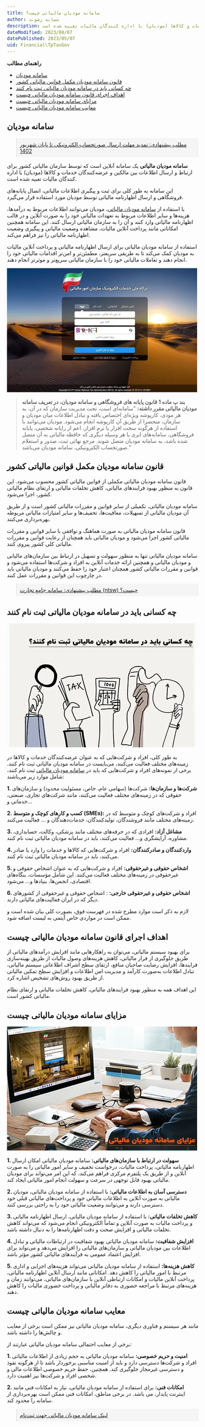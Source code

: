 ```yaml
---
title: سامانه مودیان مالیاتی چیست؟
author: سمانه رشوند  
description: سامانه مودیان مالیاتی  یک سامانه آنلاین است که توسط سازمان مالیاتی کشور برای ارتباط و ارسال اطلاعات بین مالکین و عرضه‌کنندگان خدمات و کالاها (مودیان) با اداره کنندگان مالیات تعبیه شده است.
dateModified: 2023/08/07
datePublished: 2023/05/07
uid: Financial\TpTaxGov
---
```

**راهنمای مطالب**
- [سامانه مودیان](#سامانه-مودیان)
- [قانون سامانه مودیان مکمل قوانین مالیاتی کشور](#قانون-سامانه-مودیان-مکمل-قوانین-مالیاتی-کشور)
- [چه کسانی باید در سامانه مودیان مالیاتی ثبت نام کنند](#چه-کسانی-باید-در-سامانه-مودیان-مالیاتی-ثبت-نام-کنند)
- [اهداف اجرای قانون سامانه مودیان مالیاتی چیست](#اهداف-اجرای-قانون-سامانه-مودیان-مالیاتی-چیست)
- [مزایای سامانه مودیان مالیاتی چیست](#مزایای-سامانه-مودیان-مالیاتی-چیست)
- [معایب سامانه مودیان مالیاتی چیست](#معایب-سامانه-مودیان-مالیاتی-چیست)


## سامانه مودیان

<blockquote style="background-color:#f5f5f5; padding:0.5rem">
<a href="https://www.hooshkar.com/Wiki/Financial/TaxPayersSystemUpdate" target="_blank">مطلب پیشنهادی: تمدید مهلت ارسال صورتحساب الکترونیکی تا پایان شهریور 1402
</a></blockquote>

**سامانه مودیان مالیاتی** یک سامانه آنلاین است که توسط سازمان مالیاتی کشور برای ارتباط و ارسال اطلاعات بین مالکین و عرضه‌کنندگان خدمات و کالاها (مودیان) با اداره کنندگان مالیات تعبیه شده است. 

این سامانه به طور کلی برای ثبت و پیگیری اطلاعات مالیاتی، اتصال پایانه‌های فروشگاهی و ارسال اظهارنامه مالیاتی توسط مودیان مورد استفاده قرار می‌گیرد.


با استفاده از <a href="https://my.tax.gov.ir/?url_back=https://tp.tax.gov.ir" target="_blank">سامانه مودیان مالیاتی</a>، مودیان می‌توانند اطلاعات مربوط به درآمدها، هزینه‌ها و سایر اطلاعات مربوط به تعهدات مالیاتی خود را به صورت آنلاین و در قالب اظهارنامه مالیاتی وارد کنند و آن را به سازمان مالیاتی ارسال کنند. این سامانه همچنین امکاناتی مانند پرداخت آنلاین مالیات، مشاهده وضعیت مالیاتی و پیگیری وضعیت اظهارنامه مالیاتی را نیز فراهم می‌کند.

استفاده از سامانه مودیان مالیاتی برای ارسال اظهارنامه مالیاتی و پرداخت آنلاین مالیات به مودیان کمک می‌کند تا به طریقی سریعتر، مطمئن‌تر و امن‌تر اقدامات مالیاتی خود را انجام دهند و تعاملات مالیاتی خود را با سازمان مالیاتی سریع‌تر و موثرتر انجام دهند.

![سامانه مودیان مالیاتی چیست؟](./Images/TpTaxGov-01.webp)


 >  **بند پ ماده 1 قانون پایانه های فروشگاهی و سامانه مودیان، در تعریف سامانه مودیان مالیاتی مقرر داشته:** "سامانه‌ای است، تحت مدیریت سازمان که در آن، به هر مودی، کارپوشه ویژه‌ای اختصاص یافته و تبادل اطلاعات میان مودیان و سازمان، منحصرا از طریق آن کارپوشه انجام می‌شود. مودیان می‌توانند با استفاده از هرگونه سخت افزار یا نرم افزار، اعم از رایانه شخصی، پایانه فروشگاهی، سامانه‌های ابری یا هر وسیله دیگری که حافظه مالیاتی به آن متصل شده باشد، به سامانه مودیان متصل شوند. مرجع نهائی ثبت، صدور و استعلام صورتحساب الکترونیکی، سامانه مودیان می‌باشد."

## قانون سامانه مودیان مکمل قوانین مالیاتی کشور

قانون سامانه مودیان مالیاتی مکملی از قوانین مالیاتی کشور محسوب می‌شود. این قانون به منظور بهبود فرایندهای مالیاتی، کاهش تخلفات مالیاتی و ارتقای نظام مالیاتی کشور، اجرا می‌شود. 

سامانه مودیان مالیاتی، تکمیلی از سایر قوانین و مقررات مالیاتی کشور است و از طریق آن مودیان مالیاتی از تسهیلات، معافیت‌ها، تخفیف‌ها و سایر امتیازات مالیاتی مربوطه بهره‌برداری می‌کنند.

قانون سامانه مودیان مالیاتی به صورت هماهنگ و توافقی با سایر قوانین و مقررات مالیاتی کشور اجرا می‌شود و مودیان مالیاتی باید همچنان از رعایت قوانین و مقررات مالیاتی کلی کشور پیروی کنند. 

سامانه مودیان مالیاتی تنها به منظور سهولت و تسهیل در ارتباط بین سازمان‌های مالیاتی و مودیان مالیاتی و همچنین ارائه خدمات آنلاین به افراد و شرکت‌ها استفاده می‌شود و قوانین و مقررات مالیاتی کشور همچنان اعتبار خود را حفظ می‌کنند و مودیان مالیاتی باید در چارچوب این قوانین و مقررات عمل کنند.

<blockquote style="background-color:#f5f5f5; padding:0.5rem">
<a href="https://www.hooshkar.com/Wiki/Financial/ntsw" target="_blank">مطلب پیشنهادی: سامانه جامع تجارت (ntsw) چیست؟
</a></blockquote>

## چه کسانی باید در سامانه مودیان مالیاتی ثبت نام کنند

![چه کسانی باید در سامانه مودیان مالیاتی ثبت نام کنند؟](./Images/TpTaxGov-02.webp)

به طور کلی، افراد و شرکت‌هایی که به عنوان عرضه‌کنندگان خدمات و کالاها در زمینه‌های مختلف فعالیت می‌کنند، می‌بایست در سامانه مودیان مالیاتی ثبت نام کنند. برخی از نمونه‌های افراد و شرکت‌هایی که باید در <a href="https://my.tax.gov.ir/?url_back=https://tp.tax.gov.ir" target="_blank">سامانه مودیان مالیاتی</a> ثبت نام کنند، شامل موارد زیر می‌باشند:

**1.	شرکت‌ها و سازمان‌ها:** شرکت‌ها (سهامی عام، خاص، مسئولیت محدود) و سازمان‌های حقوقی که در زمینه‌های مختلف فعالیت می‌کنند، مانند شرکت‌های تجاری، صنعتی، خدماتی و...

**2.	کسب‌ و کارهای کوچک و متوسط (SMEs):** افراد و شرکت‌های کوچک و متوسط که در زمینه‌های مختلف مانند فروشندگان، تولیدکنندگان، خدمات‌دهندگان و ... فعالیت می‌کنند.

**3.	مشاغل آزاد:** افرادی که در حرفه‌های مختلف مانند پزشکی، وکالت، حسابداری، مشاوره، آرایشگری و... فعالیت می‌کنند، باید در سامانه مودیان مالیاتی ثبت نام کنند.

**4.	واردکنندگان و صادرکنندگان:** افراد و شرکت‌هایی که کالاها و خدمات را وارد یا صادر می‌کنند، باید در سامانه مودیان مالیاتی ثبت نام کنند.

**5.	اشخاص حقوقی و غیرحقوقی:** افراد و شرکت‌هایی که به عنوان اشخاص حقوقی و غیرحقوقی در زمینه‌های مختلف فعالیت می‌کنند. این شامل مؤسسات، بنگاه‌های اقتصادی، انجمن‌ها، بنیادها و... می‌شود.

**6.	اشخاص حقوقی و غیرحقوقی خارجی:** : اشخاص حقوقی و غیرحقوقی از کشورهای دیگر که در ایران فعالیت‌های مالیاتی دارند.

لازم به ذکر است موارد مطرح شده در فهرست فوق، بصورت کلی بیان شده است و ممکن است در مواردی خاص آیتمی به لیست اضافه شود.

## اهداف اجرای قانون سامانه مودیان مالیاتی چیست

برای بهبود سیستم مالیاتی، می‌توان به راهکارهایی مانند افزایش درآمدهای مالیاتی از طریق جلوگیری از فرار مالیاتی، کاهش هزینه‌های وصول مالیات از طریق بهینه‌سازی فرایندها، افزایش رضایت صاحبان منافع، ارتقای سطح اشراف اطلاعاتی سیستم مالیاتی، تبادل اطلاعات به‌صورت کارآمد و مدیریت امن اطلاعات و افزایش سطح تمکین مالیاتی از طریق بهبود روش‌های تشخیص اشاره کرد.

این اهداف همه به منظور بهبود فرایندهای مالیاتی، کاهش تخلفات مالیاتی و ارتقای نظام مالیاتی کشور است.

## مزایای سامانه مودیان مالیاتی چیست

![مزایای سامانه مودیان مالیاتی چیست؟](./Images/TpTaxGov-03.webp)

**1.	سهولت در ارتباط با سازمان‌های مالیاتی:** سامانه مودیان مالیاتی امکان ارسال اظهارنامه مالیاتی، پرداخت مالیات، درخواست تخفیف و سایر امور مالیاتی را به صورت آنلاین و از طریق یک پلتفرم مرکزی فراهم می‌کند، که این امر می‌تواند برای مودیان مالیاتی بهبود قابل توجهی در سرعت و سهولت انجام امور مالیاتی ایجاد کند.

**2.	دسترسی آسان به اطلاعات مالیاتی:** با استفاده از سامانه مودیان مالیاتی، مودیان مالیاتی به صورت آنلاین به اطلاعات مالیاتی خود و پرداخت‌های مالیاتی قبلی خود دسترسی دارند و می‌توانند وضعیت مالیاتی خود را به راحتی بررسی کنند.

**3.	کاهش تخلفات مالیاتی:** با استفاده از سامانه مودیان مالیاتی، ارسال اظهارنامه مالیاتی و پرداخت مالیات به صورت آنلاین و تماماً الکترونیکی انجام می‌شود که می‌تواند کاهش تخلفات مالیاتی و افزایش صحت و دقت اظهارنامه‌ها را به دنبال داشته باشد.

**4.	افزایش شفافیت:** سامانه مودیان مالیاتی بهبود شفافیت در ارتباطات مالیاتی و تبادل اطلاعات بین مودیان مالیاتی و سازمان‌های مالیاتی را افزایش می‌دهد و می‌تواند برای افزایش اعتماد عمومی به فرآیندهای مالیاتی کشور مؤثر باشد.

**5.	کاهش هزینه‌ها:** استفاده از سامانه مودیان مالیاتی می‌تواند هزینه‌های اجرایی و اداری مرتبط با امور مالیاتی را کاهش دهد. امکاناتی مانند ارسال آنلاین اظهارنامه مالیاتی، پرداخت آنلاین مالیات و امکانات ارتباطی آنلاین با سازمان‌های مالیاتی، می‌توانند زمان و هزینه‌های مرتبط با مراجعه حضوری به دفاتر مالیاتی و پرداخت حضوری مالیات را کاهش دهند.


## معایب سامانه مودیان مالیاتی چیست

مانند هر سیستم و فناوری دیگری، سامانه مودیان مالیاتی نیز ممکن است برخی از معایب و چالش‌ها را داشته باشد. 

برخی از معایب احتمالی سامانه مودیان مالیاتی عبارتند از:

**1.	امنیت و حریم خصوصی:** سامانه مودیان مالیاتی به حجم زیادی از اطلاعات مالیاتی افراد و شرکت‌ها دسترسی دارد و باید از امنیت مناسبی برخوردار باشد تا از هرگونه نفوذ و دسترسی غیرمجاز جلوگیری کند. همچنین، حفظ حریم خصوصی اطلاعات مالی و شخصی افراد و شرکت‌ها نیز اهمیت دارد.

**2.	امکانات فنی:** برای استفاده از سامانه مودیان مالیاتی، نیاز به امکانات فنی مانند اینترنت پایدار، می باشد. در برخی مناطق، امکانات فنی ممکن است بهره‌برداری از سامانه را محدود کند.

<blockquote style="background-color:#f5f5f5; padding:0.5rem">
<a href="https://my.tax.gov.ir/?url_back=https://tp.tax.gov.ir" target="_blank">لینک سامانه مودیان مالیاتی جهت ثبت‌نام</a></blockquote>

[سامانه مودیان]: #سامانه-مودیان
[قانون سامانه مودیان مکمل قوانین مالیاتی کشور]: #قانون-سامانه-مودیان-مکمل-قوانین-مالیاتی-کشور
[چه کسانی باید در سامانه مودیان مالیاتی ثبت نام کنند]: #چه-کسانی-باید-در-سامانه-مودیان-مالیاتی-ثبت-نام-کنند
[اهداف اجرای قانون سامانه مودیان مالیاتی چیست]: #اهداف-اجرای-قانون-سامانه-مودیان-مالیاتی-چیست
[مزایای سامانه مودیان مالیاتی چیست]: #مزایای-سامانه-مودیان-مالیاتی-چیست
[معایب سامانه مودیان مالیاتی چیست]: #معایب-سامانه-مودیان-مالیاتی-چیست